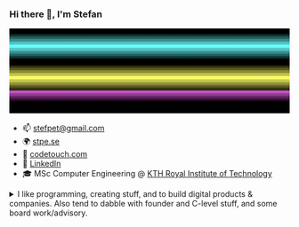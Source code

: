 ### Hi there 👋, I'm Stefan

![](https://github.com/stpe/stpe/blob/main/rasterbars.jpg)

- 📫 [stefpet@gmail.com](stefpet@gmail.com)
- 🌍 [stpe.se](https://stpe.se)
- 🏢 [codetouch.com](https://codetouch.com)
- 📜 [LinkedIn](https://se.linkedin.com/in/stefpet/)
- 🎓 MSc Computer Engineering @ [KTH Royal Institute of Technology](https://www.kth.se/en)

<details>
  <summary>I like programming, creating stuff, and to build digital products & companies. Also tend to dabble with founder and C-level stuff, and some board work/advisory.</summary>
  <br>
</details>
